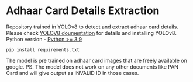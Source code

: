 # Adhaar Card Details Extraction
Repository trained in YOLOv8 to detect and extract adhaar card details. <br>
Please check <a href="https://github.com/ultralytics/ultralytics/tree/main "> YOLOV8 doumentation</a> for details and installing YOLOv8. <br>
Python version - <a href = "https://docs.python.org/3.9/"> Python >= 3.9</a>
```
pip install requirements.txt
```
The model is pre trained on adhaar card images that are freely available on google.
PS. The model does not work on any other documents like PAN Card and will give output as INVALID ID in those cases.

